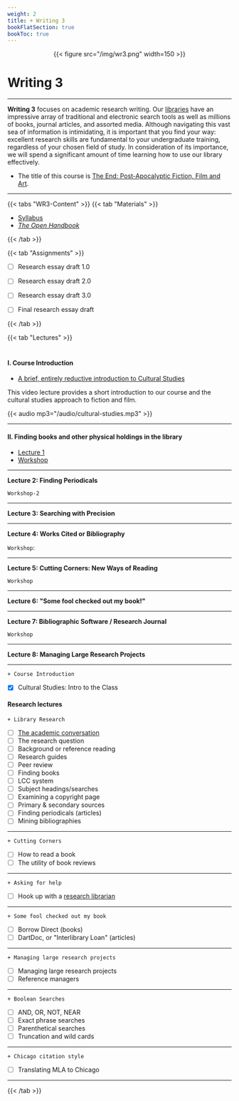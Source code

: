 ```yaml
---
weight: 2
title: + Writing 3
bookFlatSection: true
bookToc: true
---
```



<div style="text-align:center">{{< figure src="/img/wr3.png" width=150 >}}</div>



# Writing 3

---

**Writing 3** focuses on academic research writing. Our [libraries](https://library.dartmouth.edu) have an impressive array of traditional and electronic search tools as well as millions of books, journal articles, and assorted media. Although navigating this vast sea of information is intimidating, it is important that you find your way: excellent research skills are fundamental to your undergraduate training, regardless of your chosen field of study. In consideration of its importance, we will spend a significant amount of time learning how to use our library effectively. 

- The title of this course is [The End: Post-Apocalyptic Fiction, Film and Art](/courses/writing-3/wr3-syllabus).


---

{{< tabs "WR3-Content" >}}
{{< tab "Materials" >}} 


- [Syllabus]()
- [*The Open Handbook*](/resources/open-handbook/)

 {{< /tab >}}

{{< tab "Assignments" >}} 


- [ ] Research essay draft 1.0
- [ ] Research essay draft 2.0
- [ ] Research essay draft 3.0
- [ ] Final research essay draft


{{< /tab >}}

{{< tab "Lectures" >}} 
#

#### I. Course Introduction

- <i class="fas fa-video"></i> [A brief, entirely reductive introduction to Cultural Studies](/video/)

This video lecture provides a short introduction to our course and the cultural studies approach to fiction and film.

{{< audio mp3="/audio/cultural-studies.mp3" >}}

---
#### II. Finding books and other physical holdings in the library

- <i class="fas fa-video"></i> [Lecture 1]()
- <i class="fa fa-wrench"></i> [Workshop]()

---

**Lecture 2: Finding Periodicals**

``Workshop-2``


---

**Lecture 3: Searching with Precision**

---

**Lecture 4: Works Cited or Bibliography**


`Workshop`: 

---

**Lecture 5: Cutting Corners: New Ways of Reading** 

`Workshop`

---

**Lecture 6: "Some fool checked out my book!"**


---

**Lecture 7: Bibliographic Software / Research Journal**


`Workshop`

---

**Lecture 8: Managing Large Research Projects**

---


`+ Course Introduction`

- [x]  Cultural Studies: Intro to the Class

#### Research lectures


`+ Library Research`

- [ ]	[The academic conversation](/resources/open-handbook/chapter-12/#the-academic-conversation) 
- [ ]   The research question
- [ ]  	Background or reference reading
- [ ]  	Research guides
- [ ]  	Peer review
- [ ]  	Finding books
- [ ]  	LCC system
- [ ]  	Subject headings/searches
- [ ]   Examining a copyright page
- [ ] 	Primary & secondary sources
- [ ]  	Finding periodicals (articles)
- [ ]   Mining bibliographies

---

`+ Cutting Corners`

- [ ]  	How to read a book
- [ ]  	The utility of book reviews

---

`+ Asking for help`

- [ ]  	Hook up with a [research librarian](https://researchguides.dartmouth.edu/subjectlibrarians) 

---

`+ Some fool checked out my book`

- [ ]  	Borrow Direct (books)
- [ ]  	DartDoc, or "Interlibrary Loan" (articles)

---

`+ Managing large research projects`

- [ ] Managing large research projects
- [ ] Reference managers

---

`+ Boolean Searches`

- [ ] AND, OR, NOT, NEAR 
- [ ] Exact phrase searches
- [ ] Parenthetical searches
- [ ] Truncation and wild cards

---

`+ Chicago citation style`

- [ ] Translating MLA to Chicago



---



{{< /tab >}}








